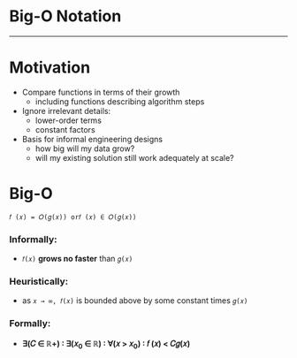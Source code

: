 # Big-O Notation

---

# Motivation
- Compare functions in terms of their growth
  - including functions describing algorithm steps
- Ignore irrelevant details:
  - lower-order terms
  - constant factors
- Basis for informal engineering designs
  - how big will my data grow?
  - will my existing solution still work adequately at scale?

# Big-O
`𝑓 (𝑥) = 𝑂(𝑔(𝑥)) or𝑓 (𝑥) ∈ 𝑂(𝑔(𝑥))`
  
### Informally:
- `𝑓(𝑥)` **grows no faster** than `𝑔(𝑥)`

### Heuristically:
- as `𝑥 → ∞, 𝑓(𝑥)` is bounded above by some constant times `𝑔(𝑥)`

### Formally:
- **∃(𝐶 ∈ ℝ+) ∶ ∃(𝑥<sub>0</sub> ∈ ℝ) ∶ ∀(𝑥 > 𝑥<sub>0</sub>) ∶ 𝑓 (𝑥) < 𝐶𝑔(𝑥)**
